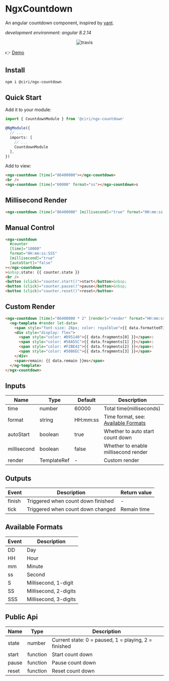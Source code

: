 # NgxCountdown

An angular countdown component, inspired by [vant](https://github.com/youzan/vant).

_development environment: angular 8.2.14_

<p align="center">
  <img alt="travis" src="https://travis-ci.org/xiaojun1994/ngx-countdown.svg?branch=master">
</p>

👉 [Demo](https://stackblitz.com/edit/ngx-countdown-demo)

## Install

```bash
npm i @ciri/ngx-countdown
```

## Quick Start

Add it to your module:

```typescript
import { CountdownModule } from '@ciri/ngx-countdown'

@NgModule({
  // ...
  imports: [
    // ...
    CountdownModule
  ],
})
```

Add to view:

```html
<ngx-countdown [time]="86400000"></ngx-countdown>
<br />
<ngx-countdown [time]="60000" format="ss"></ngx-countdown>s
```

## Millisecond Render

```html
<ngx-countdown [time]="86400000" [millisecond]="true" format="HH:mm:ss SSS"></ngx-countdown>
```

## Manual Control

```html
<ngx-countdown
  #counter
  [time]="10000"
  format="HH:mm:ss:SSS"
  [millisecond]="true"
  [autoStart]="false"
></ngx-countdown
>&nbsp;state: {{ counter.state }}
<br />
<button (click)="counter.start()">start</button>&nbsp;
<button (click)="counter.pause()">pause</button>&nbsp;
<button (click)="counter.reset()">reset</button>
```

## Custom Render

```html
<ngx-countdown [time]="86400000 * 2" [render]="render" format="HH:mm:ss:SSS" [millisecond]="true">
  <ng-template #render let-data>
    <span style="font-size: 26px; color: royalblue">{{ data.formattedTime }}</span>
    <div style="display: flex">
      <span style="color: #D95140">{{ data.fragments[0] }}</span>:
      <span style="color: #58A55C">{{ data.fragments[1] }}</span>:
      <span style="color: #F2BE42">{{ data.fragments[2] }}</span>:
      <span style="color: #5086EC">{{ data.fragments[3] }}</span>
    </div>
    <span>remain: {{ data.remain }}ms</span>
  </ng-template>
</ngx-countdown>
```

## Inputs

| Name        | Type             | Default  | Description                                               |
| ----------- | ---------------- | -------- | --------------------------------------------------------- |
| time        | number           | 60000    | Total time(milliseconds)                                  |
| format      | string           | HH:mm:ss | Time format, see: [Available Formats](#available-formats) |
| autoStart   | boolean          | true     | Whether to auto start count down                          |
| millisecond | boolean          | false    | Whether to enable millisecond render                      |
| render      | TemplateRef<any> | -        | Custom render                                             |

## Outputs

| Event  | Description                        | Return value |
| ------ | ---------------------------------- | ------------ |
| finish | Triggered when count down finished | -            |
| tick   | Triggered when count down changed  | Remain time  |

## Available Formats

| Event | Description           |
| ----- | --------------------- |
| DD    | Day                   |
| HH    | Hour                  |
| mm    | Minute                |
| ss    | Second                |
| S     | Millisecond, 1-digit  |
| SS    | Millisecond, 2-digits |
| SSS   | Millisecond, 3-digits |

## Public Api

| Name  | Type     | Description                                          |
| ----- | -------- | ---------------------------------------------------- |
| state | number   | Current state: 0 = paused, 1 = playing, 2 = finished |
| start | function | Start count down                                     |
| pause | function | Pause count down                                     |
| reset | function | Reset count down                                     |

